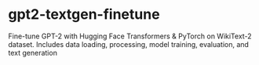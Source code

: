 # gpt2-textgen-finetune
Fine-tune GPT-2 with Hugging Face Transformers &amp; PyTorch on WikiText-2 dataset. Includes data loading, processing, model training, evaluation, and text generation
